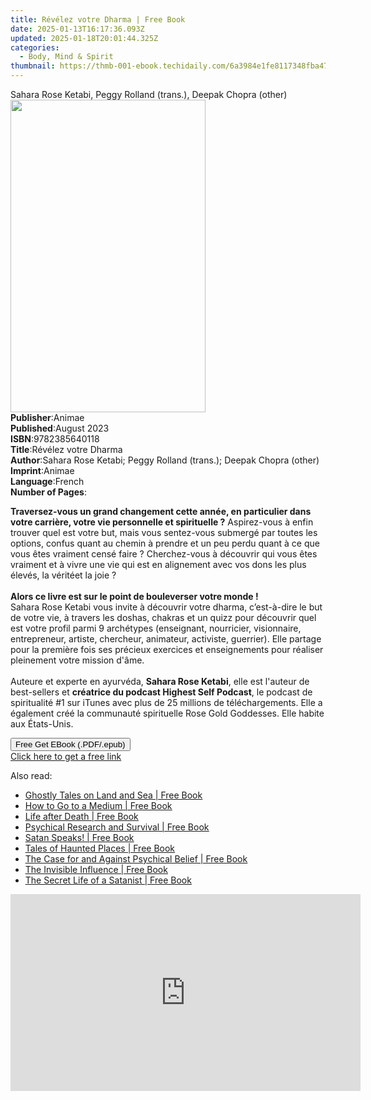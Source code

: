 ```yaml
---
title: Révélez votre Dharma | Free Book
date: 2025-01-13T16:17:36.093Z
updated: 2025-01-18T20:01:44.325Z
categories:
  - Body, Mind & Spirit
thumbnail: https://thmb-001-ebook.techidaily.com/6a3984e1fe8117348fba4707828b57b70da9fb774294248b307e2fb92634ef4a.jpg
---
```

<main id="book-container">
  <div class="flex flex-col">
    <div class="book-brief flex-1 py-6 px-4 sm:p-6 md:py-10 md:px-8">
      <!-- brief-->
      <div class="book-brief-main">
        Sahara Rose Ketabi, Peggy Rolland (trans.), Deepak Chopra (other)
      </div>
    </div>
    <div
      class="book-meta-info flex-1 grid gap-4 col-start-1 col-end-3 row-start-1 sm:mb-6 sm:grid-cols-4 lg:gap-6 lg:col-start-2 lg:row-end-6 lg:row-span-6 lg:mb-0"
    >
      <div
        class="book-meta-info-left place-content-center mt-4 p-4 text-sm leading-6 col-start-2 col-span-2 dark:text-slate-400"
      >
        <img
          class="w-full h-500 object-cover rounded-lg sm:h-255 sm:col-span-2 lg:col-span-full"
          src="https://img-001-ebook.techidaily.com/1a6b86f5b83b488bdd93342c7769931ef76accf2baff439a29850dedbc3cbcd7.jpg"
          alt=""
          width="312"
          height="500"
        />
      </div>
      <div
        class="book-meta-info-right mt-2 col-start-1 row-start-2 col-span-3 self-center"
      >
        <!-- meta data  -->
        <div class="flex flex-col px-4 md:px-8">
          <div class="flex-1">
            <strong>Publisher</strong>:<span class="px-2">Animae</span>
          </div>
          <div class="flex-1">
            <strong>Published</strong>:<span class="px-2">August 2023</span>
          </div>
          <div class="flex-1">
            <strong>ISBN</strong>:<span class="px-2">9782385640118</span>
          </div>
          <div class="flex-1">
            <strong>Title</strong>:<span class="px-2"
              >Révélez votre Dharma</span
            >
          </div>
          <div class="flex-1">
            <strong>Author</strong>:<span class="px-2"
              >Sahara Rose Ketabi; Peggy Rolland (trans.); Deepak Chopra
              (other)</span
            >
          </div>
          <div class="flex-1">
            <strong>Imprint</strong>:<span class="px-2">Animae</span>
          </div>
          <div class="flex-1">
            <strong>Language</strong>:<span class="px-2">French</span>
          </div>
          <div class="flex-1">
            <strong>Number of Pages</strong>:<span class="px-2"></span>
          </div>
        </div>
      </div>
    </div>
    <div class="book-description flex-1 py-6 px-4 sm:p-6 md:py-10 md:px-8">
      <div class="book-description-main">
        <div accordion-content="" id="description">
          <p>
            <strong
              >Traversez-vous un grand changement cette année, en particulier
              dans votre carrière, votre vie personnelle et spirituelle
              ?</strong
            >
            Aspirez-vous à enfin trouver quel est votre but, mais vous
            sentez-vous submergé par toutes les options, confus quant au chemin
            à prendre et un peu perdu quant à ce que vous êtes vraiment censé
            faire ? Cherchez-vous à découvrir qui vous êtes vraiment et à vivre
            une vie qui est en alignement avec vos dons les plus élevés, la
            véritéet la joie ? <br /><br /><strong
              >Alors ce livre est sur le point de bouleverser votre monde
              !</strong
            ><br />Sahara Rose Ketabi vous invite à découvrir votre dharma,
            c’est-à-dire le but de votre vie, à travers les doshas, chakras et
            un quizz pour découvrir quel est votre profil parmi 9 archétypes
            (enseignant, nourricier, visionnaire, entrepreneur, artiste,
            chercheur, animateur, activiste, guerrier). Elle partage pour la
            première fois ses précieux exercices et enseignements pour réaliser
            pleinement votre mission d'âme.<br /><br />Auteure et experte en
            ayurvéda, <strong>Sahara Rose Ketabi</strong>, elle est l'auteur de
            best-sellers et
            <strong>créatrice du podcast Highest Self Podcast</strong>, le
            podcast de spiritualité #1 sur iTunes avec plus de 25 millions de
            téléchargements. Elle a également créé la communauté spirituelle
            Rose Gold Goddesses. Elle habite aux États-Unis.
          </p>
        </div>
        <div class="accordion-fader"></div>
      </div>
    </div>
    <div class="book-excerpts flex-1 py-6 px-4 sm:p-6 md:py-10 md:px-8"></div>
    <div
      class="book-about-author flex-1 py-6 px-4 sm:p-6 md:py-10 md:px-8"
    ></div>
    <div class="book-free-get flex-1 py-6 px-4 sm:p-6 md:py-10 md:px-8">
      <button
        id="btn-free-get"
        class="bg-blue-500 hover:bg-blue-700 text-white font-bold py-2 px-4 rounded"
      >
        Free Get EBook (.PDF/.epub)
      </button>
      <div id="countdown-display" class="px-2 text-lg mt-2"></div>
      <a
        id="free-link"
        class="hidden bg-blue-500 hover:bg-blue-700 text-white font-bold py-2 px-4 rounded"
        href="https://www.ebooks.com/en-us/book/211473385/r-v-lez-votre-dharma/sahara-rose-ketabi/"
        target="_blank"
        >Click here to get a free link</a
      >
    </div>
    <script>
      let countdownTime = 0;
      let countdownInterval = null;
      document
        .getElementById('btn-free-get')
        .addEventListener('click', startCountdown);
      function startCountdown() {
        countdownTime = new Date().getTime() + 60000 * 3;
        countdownInterval = setInterval(updateCountdown, 1000);
        document.getElementById('btn-free-get').disabled = true;
        document
          .getElementById('btn-free-get')
          .classList.add('bg-gray-500', 'cursor-not-allowed');
      }
      function updateCountdown() {
        let currentTime = new Date().getTime();
        let timeLeft = countdownTime - currentTime;
        let secondsLeft = Math.floor(timeLeft / 1000);
        document.getElementById('countdown-display').innerHTML =
          `Remaining time: ${secondsLeft} seconds.`;
        if (secondsLeft <= 0) {
          clearInterval(countdownInterval);
          document.getElementById('btn-free-get').classList.add('hidden');
          document.getElementById('free-link').classList.remove('hidden');
          document.getElementById('countdown-display').innerHTML = '';
        }
      }
    </script>
  </div>
</main>

<ins class="adsbygoogle"
      style="display:block"
      data-ad-client="ca-pub-7571918770474297"
      data-ad-slot="8358498916"
      data-ad-format="auto"
      data-full-width-responsive="true"></ins>
    

<span class="atpl-alsoreadstyle">Also read:</span>
<div><ul>
<li><a href="https://novels-ebooks.techidaily.com/96368572-9781446350041-ghostly-tales-on-land-and-sea/"><u>Ghostly Tales on Land and Sea | Free Book</u></a></li>
<li><a href="https://novels-ebooks.techidaily.com/96368984-9781446357644-how-to-go-to-a-medium/"><u>How to Go to a Medium | Free Book</u></a></li>
<li><a href="https://novels-ebooks.techidaily.com/96368879-9781446357682-life-after-death/"><u>Life after Death | Free Book</u></a></li>
<li><a href="https://novels-ebooks.techidaily.com/96368888-9781446357767-psychical-research-and-survival/"><u>Psychical Research and Survival | Free Book</u></a></li>
<li><a href="https://novels-ebooks.techidaily.com/96362044-9781932595574-satan-speaks/"><u>Satan Speaks! | Free Book</u></a></li>
<li><a href="https://novels-ebooks.techidaily.com/96368447-9781446350034-tales-of-haunted-places/"><u>Tales of Haunted Places | Free Book</u></a></li>
<li><a href="https://novels-ebooks.techidaily.com/96368918-9781446357705-the-case-for-and-against-psychical-belief/"><u>The Case for and Against Psychical Belief | Free Book</u></a></li>
<li><a href="https://novels-ebooks.techidaily.com/96368977-9781446357606-the-invisible-influence/"><u>The Invisible Influence | Free Book</u></a></li>
<li><a href="https://novels-ebooks.techidaily.com/96362060-9781627310079-the-secret-life-of-a-satanist/"><u>The Secret Life of a Satanist | Free Book</u></a></li>
</ul></div>

<!-- affiliate ads begin -->
<iframe width="560" height="315" src="https://www.youtube.com/embed/2NU63YqpVqw?si=uoJs0-nZYAkILqXx" title="YouTube video player" frameborder="0" allow="accelerometer; autoplay; clipboard-write; encrypted-media; gyroscope; picture-in-picture; web-share" referrerpolicy="strict-origin-when-cross-origin" allowfullscreen></iframe>
<!-- affiliate ads end -->


